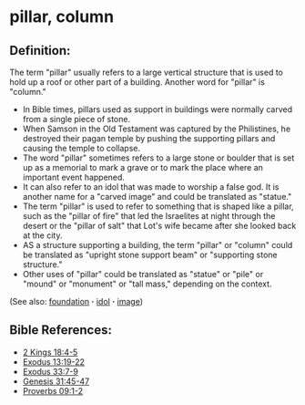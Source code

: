 # pillar, column  #

## Definition: ##

The term "pillar" usually refers to a large vertical structure that is used to hold up a roof or other part of a building. Another word for "pillar" is "column."

* In Bible times, pillars used as support in buildings were normally carved from a single piece of stone.
* When Samson in the Old Testament was captured by the Philistines, he destroyed their pagan temple by pushing the supporting pillars and causing the temple to collapse.
* The word "pillar" sometimes refers to a large stone or boulder that is set up as a memorial to mark a grave or to mark the place where an important event happened.
* It can also refer to an idol that was made to worship a false god. It is another name for a "carved image" and could be translated as "statue."
* The term "pillar" is used to refer to something that is shaped like a pillar, such as the "pillar of fire" that led the Israelites at night through the desert or the "pillar of salt" that Lot's wife became after she looked back at the city.
* AS a structure supporting a building, the term "pillar" or "column" could be translated as "upright stone support beam" or "supporting stone structure."
* Other uses of "pillar" could be translated as "statue" or "pile" or "mound" or "monument" or "tall mass," depending on the context.

(See also: [foundation](../other/foundation.md) **·** [idol](../other/idol.md) **·** [image](../other/image.md))

## Bible References: ##

* [2 Kings 18:4-5](https://door43.org/en/bible/notes/2ki/18/04)
* [Exodus 13:19-22](https://door43.org/en/bible/notes/exo/13/19)
* [Exodus 33:7-9](https://door43.org/en/bible/notes/exo/33/07)
* [Genesis 31:45-47](https://door43.org/en/bible/notes/gen/31/45)
* [Proverbs 09:1-2](https://door43.org/en/bible/notes/pro/09/01)

